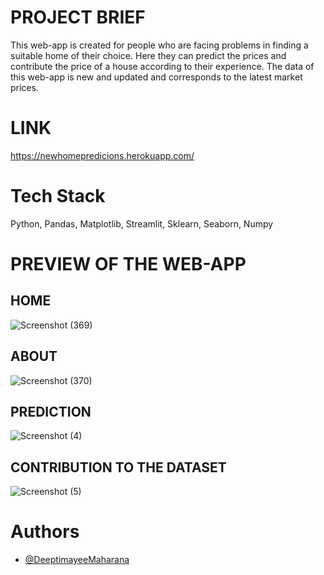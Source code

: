 # PROJECT BRIEF
This web-app is created for people who are facing problems in finding a suitable home of their choice. Here they can predict the prices and contribute the price of a house according to their experience. The data of this web-app is new and updated and corresponds to the latest market prices. 

# LINK
https://newhomepredicions.herokuapp.com/

# Tech Stack
Python, Pandas, Matplotlib, Streamlit, Sklearn, Seaborn, Numpy


# PREVIEW OF THE WEB-APP

## HOME
![Screenshot (369)](https://user-images.githubusercontent.com/73513838/164440842-89d28534-b595-40cb-875a-06efa6008f33.png)

## ABOUT
![Screenshot (370)](https://user-images.githubusercontent.com/73513838/164440654-e20a7733-759f-4abd-9783-2eaca2c0cafb.png)

## PREDICTION
![Screenshot (4)](https://user-images.githubusercontent.com/73513838/182114662-4eaeb714-67ff-4b1a-bfcb-3048f87576a1.png)

## CONTRIBUTION TO THE DATASET
![Screenshot (5)](https://user-images.githubusercontent.com/73513838/182114709-95047470-fdb4-48fa-beae-a6f86933c86a.png)

# Authors
- [@DeeptimayeeMaharana](https://github.com/Dee-6777)

